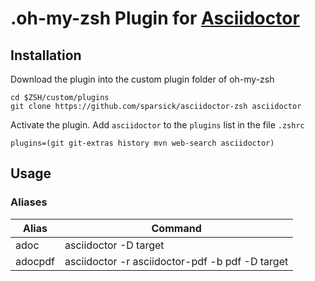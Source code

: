 # .oh-my-zsh Plugin for [Asciidoctor](http://asciidoctor.org/)

## Installation

Download the plugin into the custom plugin folder of oh-my-zsh
```shell
cd $ZSH/custom/plugins
git clone https://github.com/sparsick/asciidoctor-zsh asciidoctor
```
Activate the plugin. Add `asciidoctor` to the `plugins` list in the file `.zshrc`
```shell
plugins=(git git-extras history mvn web-search asciidoctor)
```

## Usage

### Aliases

| Alias                | Command  |
|----------------------|--------------|
|adoc | asciidoctor -D target|
|adocpdf | asciidoctor -r asciidoctor-pdf -b pdf -D target|
